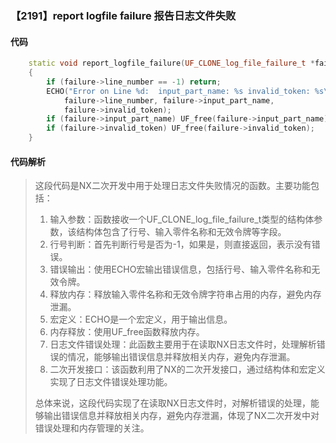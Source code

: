 ### 【2191】report logfile failure 报告日志文件失败

#### 代码

```cpp
    static void report_logfile_failure(UF_CLONE_log_file_failure_t *failure)  
    {  
        if (failure->line_number == -1) return;  
        ECHO("Error on Line %d:  input_part_name: %s invalid_token: %s\n",  
            failure->line_number, failure->input_part_name,  
            failure->invalid_token);  
        if (failure->input_part_name) UF_free(failure->input_part_name);  
        if (failure->invalid_token) UF_free(failure->invalid_token);  
    }

```

#### 代码解析

> 这段代码是NX二次开发中用于处理日志文件失败情况的函数。主要功能包括：
>
> 1. 输入参数：函数接收一个UF_CLONE_log_file_failure_t类型的结构体参数，该结构体包含了行号、输入零件名称和无效令牌等字段。
> 2. 行号判断：首先判断行号是否为-1，如果是，则直接返回，表示没有错误。
> 3. 错误输出：使用ECHO宏输出错误信息，包括行号、输入零件名称和无效令牌。
> 4. 释放内存：释放输入零件名称和无效令牌字符串占用的内存，避免内存泄漏。
> 5. 宏定义：ECHO是一个宏定义，用于输出信息。
> 6. 内存释放：使用UF_free函数释放内存。
> 7. 日志文件错误处理：此函数主要用于在读取NX日志文件时，处理解析错误的情况，能够输出错误信息并释放相关内存，避免内存泄漏。
> 8. 二次开发接口：该函数利用了NX的二次开发接口，通过结构体和宏定义实现了日志文件错误处理功能。
>
> 总体来说，这段代码实现了在读取NX日志文件时，对解析错误的处理，能够输出错误信息并释放相关内存，避免内存泄漏，体现了NX二次开发中对错误处理和内存管理的关注。
>
